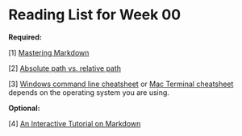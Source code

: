 # Reading List for Week 00

**Required:**

[1] [Mastering Markdown](https://guides.github.com/features/mastering-markdown/)

[2] [Absolute path vs. relative path](http://www.coffeecup.com/help/articles/absolute-vs-relative-pathslinks/)

[3] [Windows command line cheatsheet](https://github.com/jakobzhao/GeovisualAnalytics/blob/master/resource/dos_cheatsheet.jpg) or [Mac Terminal cheatsheet](https://github.com/jakobzhao/GeovisualAnalytics/blob/master/resource/terminal_cheatsheet.jpg) depends on the operating system you are using.

**Optional:**

[4] [An Interactive Tutorial on Markdown](https://www.markdowntutorial.com/)